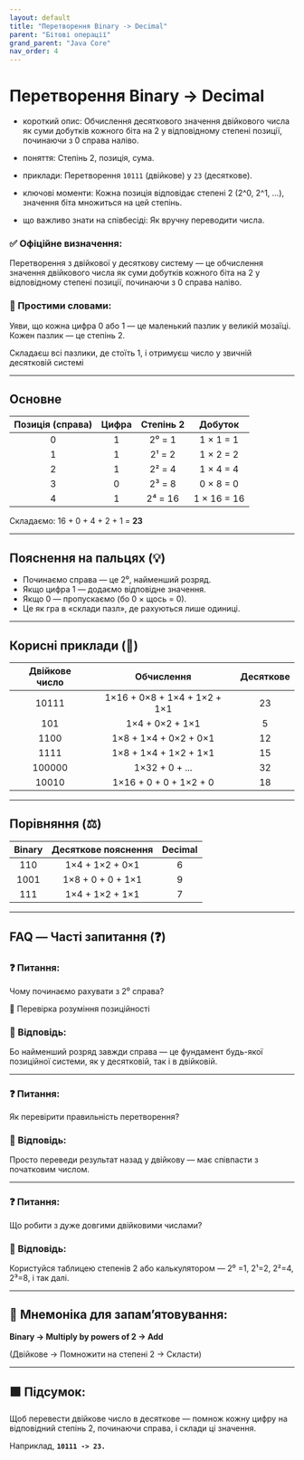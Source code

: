 ```yaml
---
layout: default
title: "Перетворення Binary -> Decimal"
parent: "Бітові операції"
grand_parent: "Java Core"
nav_order: 4
---
```


# Перетворення Binary -> Decimal

* короткий опис: Обчислення десяткового значення двійкового числа як суми добутків кожного біта на 2 у відповідному степені позиції, починаючи з 0 справа наліво.

* поняття: Степінь 2, позиція, сума.

* приклади: Перетворення `10111` (двійкове) у `23` (десяткове).

* ключові моменти: Кожна позиція відповідає степені 2 (2^0, 2^1, ...), значення біта множиться на цей степінь.

* що важливо знати на співбесіді: Як вручну переводити числа.

### **✅ Офіційне визначення:**

Перетворення з двійкової у десяткову систему — це обчислення значення двійкового числа як суми добутків кожного біта на 2 у відповідному степені позиції, починаючи з 0 справа наліво.

### **🧠 Простими словами:**

Уяви, що кожна цифра 0 або 1 — це маленький пазлик у великій мозаїці. Кожен пазлик — це степінь 2\.

Складаєш всі пазлики, де стоїть 1, і отримуєш число у звичній десятковій системі

---

## **Основне**

| Позиція (справа) | Цифра | Степінь 2 | Добуток |
| :---: | :---: | :---: | :---: |
| 0 | 1 | 2⁰ \= 1 | 1 × 1 \= 1 |
| 1 | 1 | 2¹ \= 2 | 1 × 2 \= 2 |
| 2 | 1 | 2² \= 4 | 1 × 4 \= 4 |
| 3 | 0 | 2³ \= 8 | 0 × 8 \= 0 |
| 4 | 1 | 2⁴ \= 16 | 1 × 16 \= 16 |

Складаємо: 16 \+ 0 \+ 4 \+ 2 \+ 1 \= **23**

---

## **Пояснення на пальцях (💡)**

* Починаємо справа — це 2⁰, найменший розряд.
* Якщо цифра 1 — додаємо відповідне значення.
* Якщо 0 — пропускаємо (бо 0 × щось \= 0).
* Це як гра в «склади пазл», де рахуються лише одиниці.

---

## **Корисні приклади (🧪)**

| Двійкове число | Обчислення | Десяткове |
| :---: | :---: | :---: |
| 10111 | 1×16 \+ 0×8 \+ 1×4 \+ 1×2 \+ 1×1 | 23 |
| 101 | 1×4 \+ 0×2 \+ 1×1 | 5 |
| 1100 | 1×8 \+ 1×4 \+ 0×2 \+ 0×1 | 12 |
| 1111 | 1×8 \+ 1×4 \+ 1×2 \+ 1×1 | 15 |
| 100000 | 1×32 \+ 0 \+ ... | 32 |
| 10010 | 1×16 \+ 0 \+ 0 \+ 1×2 \+ 0 | 18 |

---

## **Порівняння (⚖️)**

| Binary | Десяткове пояснення | Decimal |
| :---: | :---: | :---: |
| 110 | 1×4 \+ 1×2 \+ 0×1 | 6 |
| 1001 | 1×8 \+ 0 \+ 0 \+ 1×1 | 9 |
| 111 | 1×4 \+ 1×2 \+ 1×1 | 7 |

---

## **FAQ — Часті запитання (❓)**

### **❓ Питання:**

 Чому починаємо рахувати з 2⁰ справа?

📌 Перевірка розуміння позиційності  

### **💬 Відповідь:**

 Бо найменший розряд завжди справа — це фундамент будь-якої позиційної системи, як у десятковій, так і в двійковій.

---

### **❓ Питання:**

 Як перевірити правильність перетворення?

### **💬 Відповідь:**

 Просто переведи результат назад у двійкову — має співпасти з початковим числом.

---

### **❓ Питання:**

 Що робити з дуже довгими двійковими числами?

### **💬 Відповідь:**

 Користуйся таблицею степенів 2 або калькулятором — 2⁰ \=1, 2¹=2, 2²=4, 2³=8, і так далі.

---

## **🧠 Мнемоніка для запам’ятовування:**

**Binary -> Multiply by powers of 2 -> Add**

(Двійкове -> Помножити на степені 2 -> Скласти)

---

## **🟩 Підсумок:**

Щоб перевести двійкове число в десяткове — помнож кожну цифру на відповідний степінь 2, починаючи справа, і склади ці значення.

Наприклад, **`10111 -> 23.`**

